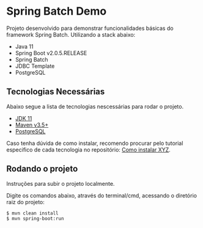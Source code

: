 # Spring Batch Demo

Projeto desenvolvido para demonstrar funcionalidades básicas do framework Spring Batch. Utilizando a stack abaixo:

- Java 11
- Spring Boot v2.0.5.RELEASE
- Spring Batch 
- JDBC Template
- PostgreSQL

## Tecnologias Necessárias

Abaixo segue a lista de tecnologias nescessárias para rodar o projeto.

* [JDK 11]
* [Maven v3.5+]
* [PostgreSQL]  

Caso tenha dúvida de como instalar, recomendo procurar pelo tutorial especifico de cada tecnologia no repositório: [Como instalar XYZ].

## Rodando o projeto

Instruções para subir o projeto localmente.

Digite os comandos abaixo, através do terminal/cmd, acessando o diretório raiz do projeto:

```sh
$ mvn clean install
$ mvn spring-boot:run
```

[JDK 11]: <https://www.oracle.com/technetwork/java/javase/downloads/jdk11-downloads-5066655.html>
[Maven v3.5+]: <https://maven.apache.org/download.cgi>
[Como Instalar XYZ]: <https://github.com/backend-br/como-instalar-xyz>
[PostgreSQL]: <https://www.postgresql.org/download/>
